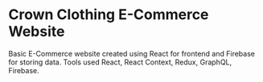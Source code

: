 # Crown Clothing E-Commerce Website
Basic E-Commerce website created using React for frontend and Firebase for storing data. Tools used React, React Context, Redux, GraphQL, Firebase.
